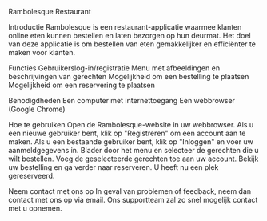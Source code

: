 Rambolesque Restaurant

Introductie
Rambolesque is een restaurant-applicatie waarmee klanten online eten kunnen bestellen en laten bezorgen op hun deurmat. Het doel van deze applicatie is om bestellen van eten gemakkelijker en efficiënter te maken voor klanten.

Functies
Gebruikerslog-in/registratie
Menu met afbeeldingen en beschrijvingen van gerechten
Mogelijkheid om een bestelling te plaatsen
Mogelijkheid om een reservering te plaatsen


Benodigdheden
Een computer met internettoegang
Een webbrowser (Google Chrome)


Hoe te gebruiken
Open de Rambolesque-website in uw webbrowser.
Als u een nieuwe gebruiker bent, klik op "Registreren" om een account aan te maken.
Als u een bestaande gebruiker bent, klik op "Inloggen" en voer uw aanmeldgegevens in.
Blader door het menu en selecteer de gerechten die u wilt bestellen.
Voeg de geselecteerde gerechten toe aan uw account.
Bekijk uw bestelling en ga verder naar reserveren.
U heeft nu een plek gereserveerd.


Neem contact met ons op
In geval van problemen of feedback, neem dan contact met ons op via email. Ons supportteam zal zo snel mogelijk contact met u opnemen.




